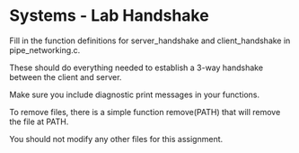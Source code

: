 # Systems - Lab Handshake

Fill in the function definitions for server_handshake and client_handshake in pipe_networking.c.

These should do everything needed to establish a 3-way handshake between the client and server.

Make sure you include diagnostic print messages in your functions.

To remove files, there is a simple function remove(PATH) that will remove the file at PATH.

You should not modify any other files for this assignment.
